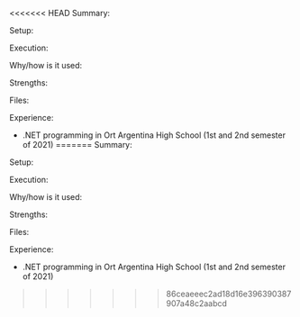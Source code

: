 <<<<<<< HEAD
Summary:

Setup:


Execution:


Why/how is it used:


Strengths:


Files:


Experience:
- .NET programming in Ort Argentina High School (1st and 2nd semester of 2021)
=======
Summary:

Setup:


Execution:


Why/how is it used:


Strengths:


Files:


Experience:
- .NET programming in Ort Argentina High School (1st and 2nd semester of 2021)
>>>>>>> 86ceaeeec2ad18d16e396390387907a48c2aabcd
